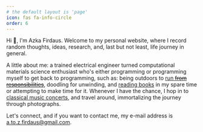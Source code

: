 ```yaml
---
# the default layout is 'page'
icon: fas fa-info-circle
order: 6
---
```


<!-- > Add Markdown syntax content to file `_tabs/about.md`{: .filepath } and it will show up on this page.
{: .prompt-tip } -->

Hi 👋, I'm Azka Firdaus. Welcome to my personal website, where I record random thoughts, ideas, research, and, last but not least, life journey in general. 

A little about me: a trained electrical engineer turned computational materials science enthusiast who's either programming or programming myself to get back to programming, such as: being outdoors to [run ~~from responsibilities~~](https://www.strava.com/athletes/97506273), doodling for unwinding, and [reading books](https://www.goodreads.com/user/show/5073012-azka-savanti) in my spare time or attempting to make time for it. Whenever I have the chance, I hop in to [classical music concerts](https://www.youtube.com/@zkalation), and travel around, immortalizing the journey through photographs.

Let's connect, and if you want to contact me, my e-mail address is [a.to.z.firdaus@gmail.com](mailto:a.to.z.firdaus@gmail.com).